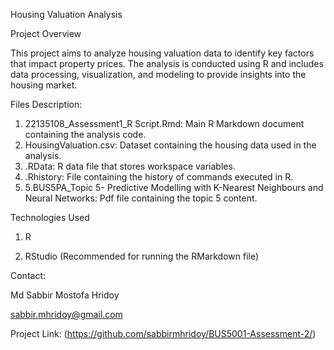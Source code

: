 Housing Valuation Analysis

Project Overview

This project aims to analyze housing valuation data to identify key factors that impact property prices. The analysis is conducted using R and includes data processing, visualization, and modeling to provide insights into the housing market.

Files Description:

1. 22135108_Assessment1_R Script.Rmd: Main R Markdown document containing the analysis code.
2. HousingValuation.csv: Dataset containing the housing data used in the analysis.
3. .RData: R data file that stores workspace variables.
4. .Rhistory: File containing the history of commands executed in R.
5. 5.BUS5PA_Topic 5- Predictive Modelling with K-Nearest Neighbours and Neural Networks: Pdf file containing the topic 5 content.

Technologies Used

1. R

2. RStudio (Recommended for running the RMarkdown file)

Contact:

Md Sabbir Mostofa Hridoy 

sabbir.mhridoy@gmail.com

Project Link: (https://github.com/sabbirmhridoy/BUS5001-Assessment-2/)
